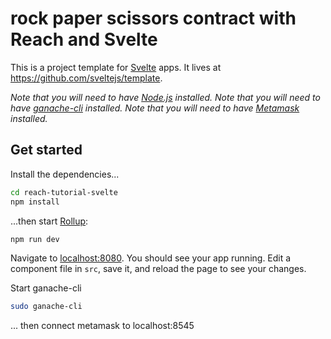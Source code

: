 # rock paper scissors contract with Reach and Svelte

This is a project template for [Svelte](https://svelte.dev) apps. It lives at https://github.com/sveltejs/template.

*Note that you will need to have [Node.js](https://nodejs.org) installed.*
*Note that you will need to have [ganache-cli](https://www.npmjs.com/package/ganache) installed.*
*Note that you will need to have [Metamask](https://chrome.google.com/webstore/detail/metamask/nkbihfbeogaeaoehlefnkodbefgpgknn?hl=en) installed.*
## Get started

Install the dependencies...

```bash
cd reach-tutorial-svelte
npm install
```

...then start [Rollup](https://rollupjs.org):

```bash
npm run dev
```

Navigate to [localhost:8080](http://localhost:8080). You should see your app running. Edit a component file in `src`, save it, and reload the page to see your changes.

Start ganache-cli
```bash
sudo ganache-cli
```

... then connect metamask to localhost:8545